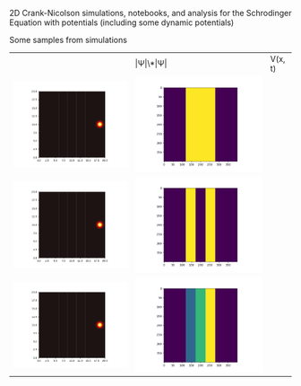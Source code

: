 2D Crank-Nicolson simulations, notebooks, and analysis for the Schrodinger Equation with potentials (including some dynamic potentials)

Some samples from simulations

<table>
    <td>
        <td>|Ψ|\*|Ψ|</td>
        <td>V(x, t)</td>
    </td>
    <tr>
        <td><img src="Assets/5.gif"/></td>
        <td><img src="Assets/5Potential.png"/></td>
    </tr>
    <tr>
        <td><img src="Assets/6.gif"/></td>
        <td><img src="Assets/6Potential.png"/></td>
    </tr>
    <tr>
        <td><img src="Assets/7.gif"/></td>
        <td><img src="Assets/7Potential.png"/></td>
    </tr>
</table>


